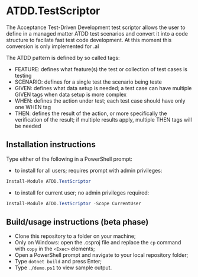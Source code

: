# ATDD.TestScriptor
The Acceptance Test-Driven Development test scriptor allows the user to define in a managed matter ATDD test scenarios and convert it into a code structure to facilate fast test code development. At this moment this conversion is only implemented for .al

The ATDD pattern is defined by so called tags:

*	FEATURE: defines what feature(s) the test or collection of test cases is testing
*	SCENARIO: defines for a single test the scenario being teste
*	GIVEN: defines what data setup is needed; a test case can have multiple GIVEN tags when data setup is more complex
*	WHEN: defines the action under test; each test case should have only one WHEN tag
*	THEN: defines the result of the action, or more specifically the verification of the result; if multiple results apply, multiple THEN tags will be needed

## Installation instructions
Type either of the following in a PowerShell prompt:

- to install for all users; requires prompt with admin privileges: 
```powershell
Install-Module ATDD.TestScriptor 
```
- to install for current user; no admin privileges required:
```powershell
Install-Module ATDD.TestScriptor -Scope CurrentUser 
```

## Build/usage instructions (beta phase)

- Clone this repository to a folder on your machine;
- Only on Windows: open the .csproj file and replace the `cp` command with `copy` in the `<Exec>` elements;
- Open a PowerShell prompt and navigate to your local repository folder;
- Type `dotnet build` and press Enter;
- Type `./demo.ps1` to view sample output.
